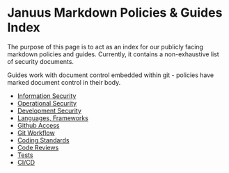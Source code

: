 # Januus Markdown Policies & Guides Index

The purpose of this page is to act as an index for our publicly facing markdown policies and guides. Currently, it contains a non-exhaustive list of security documents. 

Guides work with document control embedded within git - policies have marked document control in their body. 

- [Information Security](./InformationSecurity.md)
- [Operational Security](./OperationalSecurity.md)
- [Development Security](./DevelopmentSecurity.md)
- [Languages, Frameworks](./Frameworks.md)
- [Github Access](./GithubAccess.md)
- [Git Workflow](./GitFlow.md)
- [Coding Standards](./CodingStandards.md)
- [Code Reviews](./Reviews.md)
- [Tests](./Tests.md)
- [CI/CD](./CICD.md)

